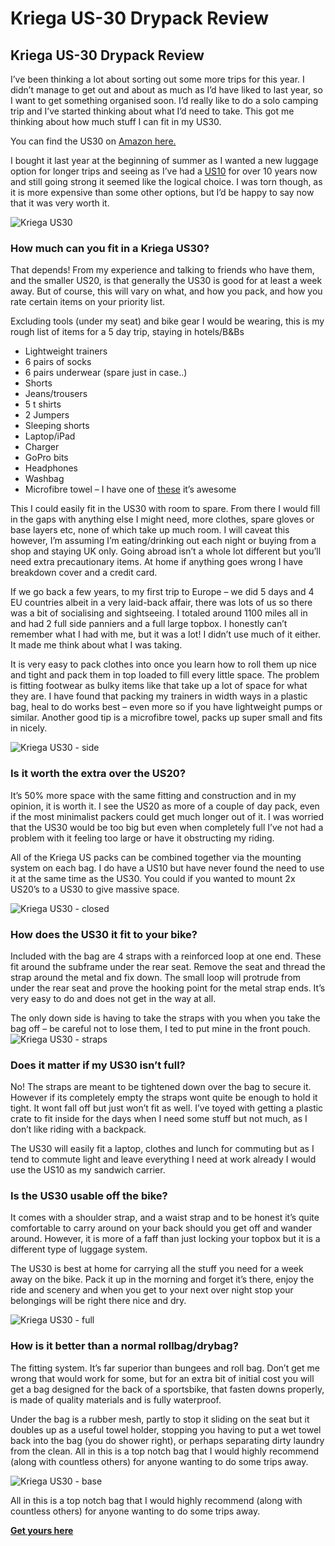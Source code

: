 # Kriega US-30 Drypack Review


## Kriega US-30 Drypack Review

I’ve been thinking a lot about sorting out some more trips for this year. I didn’t manage to get out and about as much as I’d have liked to last year, so I want to get something organised soon. I’d really like to do a solo camping trip and I’ve started thinking about what I’d need to take. This got me thinking about how much stuff I can fit in my US30. 

You can find the US30 on [Amazon here.](https://amzn.to/2SUQHT4)

I bought it last year at the beginning of summer as I wanted a new luggage option for longer trips and seeing as I’ve had a [US10](https://amzn.to/2SUQHT4) for over 10 years now and still going strong it seemed like the logical choice. I was torn though, as it is more expensive than some other options, but I’d be happy to say now that it was very worth it.

![Kriega US30](/images/kriegaus30-2.jpg "Kriega US30 Drypack")

### How much can you fit in a Kriega US30?

That depends! From my experience and talking to friends who have them, and the smaller US20, is that generally the US30 is good for at least a week away. But of course, this will vary on what, and how you pack, and how you rate certain items on your priority list.

Excluding tools (under my seat) and bike gear I would be wearing, this is my rough list of items for a 5 day trip, staying in hotels/B&Bs

* Lightweight trainers
* 6 pairs of socks
* 6 pairs underwear (spare just in case..)
* Shorts
* Jeans/trousers
* 5 t shirts
* 2 Jumpers
* Sleeping shorts
* Laptop/iPad
* Charger
* GoPro bits
* Headphones
* Washbag
* Microfibre towel – I have one of [these](https://amzn.to/317AP2A) it’s awesome

This I could easily fit in the US30 with room to spare. From there I would fill in the gaps with anything else I might need, more clothes, spare gloves or base layers etc, none of which take up much room. I will caveat this however, I’m assuming I’m eating/drinking out each night or buying from a shop and staying UK only. Going abroad isn’t a whole lot different but you’ll need extra precautionary items. At home if anything goes wrong I have breakdown cover and a credit card.

If we go back a few years, to my first trip to Europe – we did 5 days and 4 EU countries albeit in a very laid-back affair, there was lots of us so there was a bit of socialising and sightseeing. I totaled around 1100 miles all in and had 2 full side panniers and a full large topbox. I honestly can’t remember what I had with me, but it was a lot! I didn’t use much of it either. It made me think about what I was taking.

It is very easy to pack clothes into once you learn how to roll them up nice and tight and pack them in top loaded to fill every little space. The problem is fitting footwear as bulky items like that take up a lot of space for what they are. I have found that packing my trainers in width ways in a plastic bag, heal to do works best – even more so if you have lightweight pumps or similar. Another good tip is a microfibre towel, packs up super small and fits in nicely.

![Kriega US30 - side](/images/kriegaus30-6-768x576.jpg)

### Is it worth the extra over the US20?

It’s 50% more space with the same fitting and construction and in my opinion, it is worth it. I see the US20 as more of a couple of day pack, even if the most minimalist packers could get much longer out of it. I was worried that the US30 would be too big but even when completely full I’ve not had a problem with it feeling too large or have it obstructing my riding.

All of the Kriega US packs can be combined together via the mounting system on each bag. I do have a US10 but have never found the need to use it at the same time as the US30. You could if you wanted to mount 2x US20’s to a US30 to give massive space.

![Kriega US30 - closed](/images/kriegaus30-3.jpg)

### How does the US30 it fit to your bike?

Included with the bag are 4 straps with a reinforced loop at one end. These fit around the subframe under the rear seat. Remove the seat and thread the strap around the metal and fix down. The small loop will protrude from under the rear seat and prove the hooking point for the metal strap ends. It’s very easy to do and does not get in the way at all.

The only down side is having to take the straps with you when you take the bag off – be careful not to lose them, I ted to put mine in the front pouch. ![Kriega US30 - straps](/images/kriegaus30-8.jpg)

### Does it matter if my US30 isn’t full?

No! The straps are meant to be tightened down over the bag to secure it. However if its completely empty the straps wont quite be enough to hold it tight. It wont fall off but just won’t fit as well. I’ve toyed with getting a plastic crate to fit inside for the days when I need some stuff but not much, as I don’t like riding with a backpack.

The US30 will easily fit a laptop, clothes and lunch for commuting but as I tend to commute light and leave everything I need at work already I would use the US10 as my sandwich carrier.

### Is the US30 usable off the bike?

It comes with a shoulder strap, and a waist strap and to be honest it’s quite comfortable to carry around on your back should you get off and wander around. However, it is more of a faff than just locking your topbox but it is a different type of luggage system.

The US30 is best at home for carrying all the stuff you need for a week away on the bike. Pack it up in the morning and forget it’s there, enjoy the ride and scenery and when you get to your next over night stop your belongings will be right there nice and dry.

![Kriega US30 - full](/images/kriegaus30-9.jpg)

### How is it better than a normal rollbag/drybag?

The fitting system. It’s far superior than bungees and roll bag. Don’t get me wrong that would work for some, but for an extra bit of initial cost you will get a bag designed for the back of a sportsbike, that fasten downs properly, is made of quality materials and is fully waterproof.

Under the bag is a rubber mesh, partly to stop it sliding on the seat but it doubles up as a useful towel holder, stopping you having to put a wet towel back into the bag (you do shower right), or perhaps separating dirty laundry from the clean. All in this is a top notch bag that I would highly recommend (along with countless others) for anyone wanting to do some trips away. 

![Kriega US30 - base](/images/kriegaus30-5.jpg)

All in this is a top notch bag that I would highly recommend (along with countless others) for anyone wanting to do some trips away.

**[Get yours here](https://amzn.to/2SUQHT4)**
